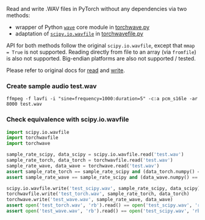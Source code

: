 Read and write .WAV files in PyTorch without any dependencies via two methods:
- wrapper of Python [`wave`](https://docs.python.org/3/library/wave.html) core module in [torchwave.py](./torchwave.py)
- adaptation of [`scipy.io.wavfile`](https://github.com/scipy/scipy/blob/dc0bb8b/scipy/io/wavfile.py) in [torchwavefile.py](./torchwavefile.py)

API for both methods follow the original `scipy.io.wavfile`, except that `mmap = True` is not supported. Reading directly from file to an array (via `fromfile`) is also not supported. Big-endian platforms are also not supported / tested.

Please refer to original docs for [read](https://docs.scipy.org/doc/scipy/reference/generated/scipy.io.wavfile.read.html) and [write](https://docs.scipy.org/doc/scipy/reference/generated/scipy.io.wavfile.write.html).

### Create sample audio test.wav
```shell
ffmpeg -f lavfi -i "sine=frequency=1000:duration=5" -c:a pcm_s16le -ar 8000 test.wav
``` 

### Check equivalence with scipy.io.wavfile
```python
import scipy.io.wavfile
import torchwavfile
import torchwave

sample_rate_scipy, data_scipy = scipy.io.wavfile.read('test.wav')
sample_rate_torch, data_torch = torchwavfile.read('test.wav')
sample_rate_wave, data_wave = torchwave.read('test.wav')
assert sample_rate_torch == sample_rate_scipy and (data_torch.numpy() == data_scipy).all()
assert sample_rate_wave == sample_rate_scipy and (data_wave.numpy() == data_scipy).all()

scipy.io.wavfile.write('test_scipy.wav', sample_rate_scipy, data_scipy)
torchwavfile.write('test_torch.wav', sample_rate_torch, data_torch)
torchwave.write('test_wave.wav', sample_rate_wave, data_wave)
assert open('test_torch.wav', 'rb').read() == open('test_scipy.wav', 'rb').read()
assert open('test_wave.wav', 'rb').read() == open('test_scipy.wav', 'rb').read()
``` 
